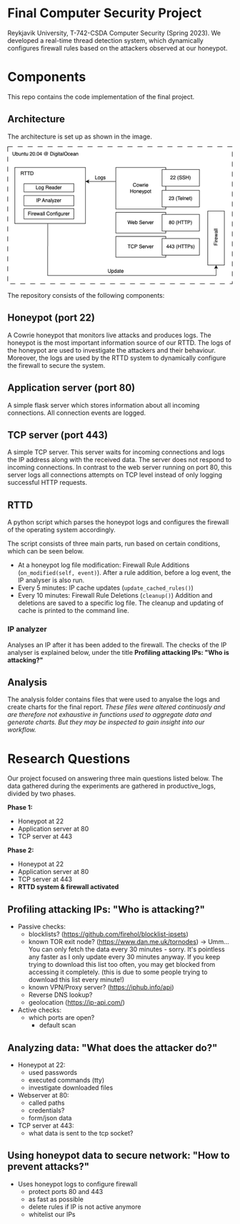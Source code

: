 # Final Computer Security Project
Reykjavik University, T-742-CSDA Computer Security (Spring 2023).
We developed a real-time thread detection system, which dynamically configures firewall rules based on the attackers observed at our honeypot.

# Components
This repo contains the code implementation of the final project.

## Architecture 
The architecture is set up as shown in the image. 

![alt text](architecture.png "Architecture")

The repository consists of the following components:

## Honeypot (port 22)
A Cowrie honeypot that monitors live attacks and produces logs. The honeypot is the most important information source of our RTTD. The logs of the honeypot are used to investigate the attackers and their behaviour. Moreover, the logs are used by the RTTD system to dynamically configure the firewall to secure the system.

## Application server (port 80)
A simple flask server which stores information about all incoming connections. All connection events are logged. 

## TCP server (port 443)
A simple TCP server. This server waits for incoming connections and logs the IP address along with the received data. The server does not respond to incoming connections. In contrast to the web server running on port 80, this server logs all connections attempts on TCP level instead of only logging successful HTTP requests.

## RTTD 
A python script which parses the honeypot logs and configures the firewall of the operating system accordingly.

The script consists of three main parts, run based on certain conditions, which can be seen below.
- At a honeypot log file modification: Firewall Rule Additions (`on_modified(self, event)`). After a rule addition, before a log event, the IP analyser is also run.
- Every 5 minutes: IP cache updates (`update_cached_rules()`)
- Every 10 minutes: Firewall Rule Deletions (`cleanup()`)
Addition and deletions are saved to a specific log file. The cleanup and updating of cache is printed to the command line.

### IP analyzer
Analyses an IP after it has been added to the firewall. The checks of the IP analyser is explained below, under the title **Profiling attacking IPs: "Who is attacking?"**

## Analysis
The analysis folder contains files that were used to anyalse the logs and create charts for the final report. *These files were altered continuosly and are therefore not exhaustive in functions used to aggregate data and generate charts. But they may be inspected to gain insight into our workflow.*

# Research Questions
Our project focused on answering three main questions listed below. The data gathered during the experiments are gathered in productive_logs, divided by two phases.

**Phase 1:**
- Honeypot at 22
- Application server at 80
- TCP server at 443

**Phase 2:** 
- Honeypot at 22
- Application server at 80
- TCP server at 443
- **RTTD system & firewall activated**


## Profiling attacking IPs: "Who is attacking?"
- Passive checks:
    - blocklists? (https://github.com/firehol/blocklist-ipsets)
    - known TOR exit node? (https://www.dan.me.uk/tornodes) -> Umm... You can only fetch the data every 30 minutes - sorry.  It's pointless any faster as I only update every 30 minutes anyway.
If you keep trying to download this list too often, you may get blocked from accessing it completely.
(this is due to some people trying to download this list every minute!)
    - known VPN/Proxy server? (https://iphub.info/api)
    - Reverse DNS lookup?
    - geolocation (https://ip-api.com/)
- Active checks:
    - which ports are open?
        - default scan 

## Analyzing data: "What does the attacker do?"
- Honeypot at 22:
  - used passwords
  - executed commands (tty)
  - investigate downloaded files
- Webserver at 80:
  - called paths
  - credentials?
  - form/json data
- TCP server at 443:
  - what data is sent to the tcp socket?

## Using honeypot data to secure network: "How to prevent attacks?"
- Uses honeypot logs to configure firewall
  - protect ports 80 and 443
  - as fast as possible
  - delete rules if IP is not active anymore
  - whitelist our IPs

